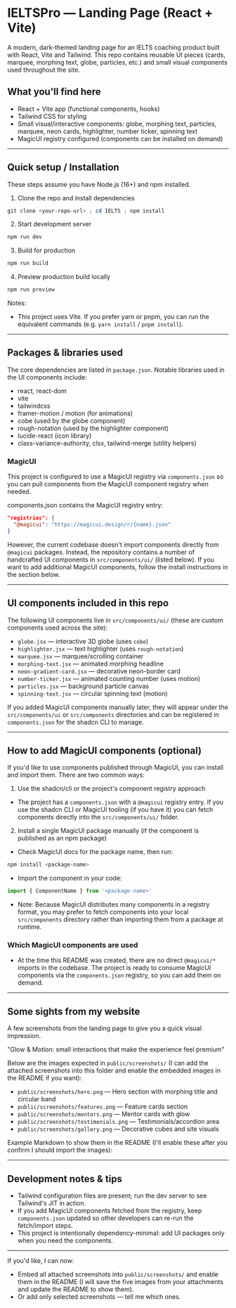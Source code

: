 # IELTSPro — Landing Page (React + Vite)

A modern, dark-themed landing page for an IELTS coaching product built with React, Vite and Tailwind. This repo contains reusable UI pieces (cards, marquee, morphing text, globe, particles, etc.) and small visual components used throughout the site.

## What you'll find here

- React + Vite app (functional components, hooks)
- Tailwind CSS for styling
- Small visual/interactive components: globe, morphing text, particles, marquee, neon cards, highlighter, number ticker, spinning text
- MagicUI registry configured (components can be installed on demand)

---

## Quick setup / Installation

These steps assume you have Node.js (16+) and npm installed.

1. Clone the repo and install dependencies

```powershell
git clone <your-repo-url> ; cd IELTS ; npm install
```

2. Start development server

```powershell
npm run dev
```

3. Build for production

```powershell
npm run build
```

4. Preview production build locally

```powershell
npm run preview
```

Notes:
- This project uses Vite. If you prefer yarn or pnpm, you can run the equivalent commands (e.g. `yarn install` / `pnpm install`).

---

## Packages & libraries used

The core dependencies are listed in `package.json`. Notable libraries used in the UI components include:

- react, react-dom
- vite
- tailwindcss
- framer-motion / motion (for animations)
- cobe (used by the globe component)
- rough-notation (used by the highlighter component)
- lucide-react (icon library)
- class-variance-authority, clsx, tailwind-merge (utility helpers)

### MagicUI

This project is configured to use a MagicUI registry via `components.json` so you can pull components from the MagicUI component registry when needed.

components.json contains the MagicUI registry entry:

```json
"registries": {
  "@magicui": "https://magicui.design/r/{name}.json"
}
```

However, the current codebase doesn't import components directly from `@magicui` packages. Instead, the repository contains a number of handcrafted UI components in `src/components/ui/` (listed below). If you want to add additional MagicUI components, follow the install instructions in the section below.

---

## UI components included in this repo

The following UI components live in `src/components/ui/` (these are custom components used across the site):

- `globe.jsx` — interactive 3D globe (uses `cobe`)
- `highlighter.jsx` — text highlighter (uses `rough-notation`)
- `marquee.jsx` — marquee/scrolling container
- `morphing-text.jsx` — animated morphing headline
- `neon-gradient-card.jsx` — decorative neon-border card
- `number-ticker.jsx` — animated counting number (uses motion)
- `particles.jsx` — background particle canvas
- `spinning-text.jsx` — circular spinning text (motion)

If you added MagicUI components manually later, they will appear under the `src/components/ui` or `src/components` directories and can be registered in `components.json` for the shadcn CLI to manage.

---

## How to add MagicUI components (optional)

If you'd like to use components published through MagicUI, you can install and import them. There are two common ways:

1) Use the shadcn/cli or the project's component registry approach

- The project has a `components.json` with a `@magicui` registry entry. If you use the shadcn CLI or MagicUI tooling (if you have it) you can fetch components directly into the `src/components/ui/` folder.

2) Install a single MagicUI package manually (if the component is published as an npm package)

- Check MagicUI docs for the package name, then run:

```powershell
npm install <package-name>
```

- Import the component in your code:

```jsx
import { ComponentName } from '<package-name>'
```

- Note: Because MagicUI distributes many components in a registry format, you may prefer to fetch components into your local `src/components` directory rather than importing them from a package at runtime.

### Which MagicUI components are used

- At the time this README was created, there are no direct `@magicui/*` imports in the codebase. The project is ready to consume MagicUI components via the `components.json` registry, so you can add them on demand.

---

## Some sights from my website

A few screenshots from the landing page to give you a quick visual impression.

"Glow & Motion: small interactions that make the experience feel premium"

Below are the images expected in `public/screenshots/` (I can add the attached screenshots into this folder and enable the embedded images in the README if you want):

- `public/screenshots/hero.png` — Hero section with morphing title and circular band
- `public/screenshots/features.png` — Feature cards section
- `public/screenshots/mentors.png` — Mentor cards with glow
- `public/screenshots/testimonials.png` — Testimonials/accordion area
- `public/screenshots/gallery.png` — Decorative cubes and site visuals

Example Markdown to show them in the README (I'll enable these after you confirm I should import the images):

<!--
## Some sights from my website

![Hero](/public/screenshots/hero.png)

![Features](/public/screenshots/features.png)

![Mentors](/public/screenshots/mentors.png)

![Testimonials](/public/screenshots/testimonials.png)

![Gallery](/public/screenshots/gallery.png)
-->

---

## Development notes & tips

- Tailwind configuration files are present; run the dev server to see Tailwind's JIT in action.
- If you add MagicUI components fetched from the registry, keep `components.json` updated so other developers can re-run the fetch/import steps.
- This project is intentionally dependency-minimal: add UI packages only when you need the components.

---

If you'd like, I can now:

- Embed all attached screenshots into `public/screenshots/` and enable them in the README (I will save the five images from your attachments and update the README to show them).
- Or add only selected screenshots — tell me which ones.
